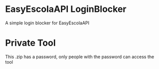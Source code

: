 # EasyEscolaAPI LoginBlocker
A simple login blocker for EasyEscolaAPI

# Private Tool
This .zip has a password, only people with the password can access the tool

